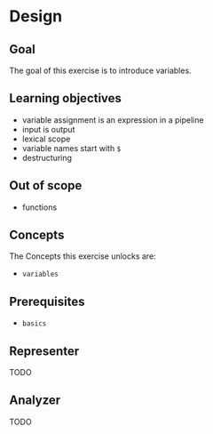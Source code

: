 # Design

## Goal

The goal of this exercise is to introduce variables.

## Learning objectives

- variable assignment is an expression in a pipeline
- input is output
- lexical scope
- variable names start with `$`
- destructuring

## Out of scope

- functions

## Concepts

The Concepts this exercise unlocks are:

- `variables`

## Prerequisites

- `basics`

## Representer

TODO

## Analyzer

TODO
